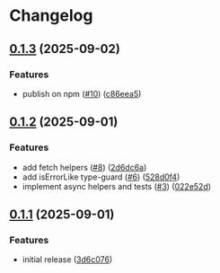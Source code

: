 # Changelog

## [0.1.3](https://github.com/StefanWin/swinte-common/compare/common-v0.1.2...common-v0.1.3) (2025-09-02)


### Features

* publish on npm ([#10](https://github.com/StefanWin/swinte-common/issues/10)) ([c86eea5](https://github.com/StefanWin/swinte-common/commit/c86eea5d71f7bddef957001812c2df250383b9d5))

## [0.1.2](https://github.com/StefanWin/swinte-common/compare/common-v0.1.1...common-v0.1.2) (2025-09-01)


### Features

* add fetch helpers ([#8](https://github.com/StefanWin/swinte-common/issues/8)) ([2d6dc6a](https://github.com/StefanWin/swinte-common/commit/2d6dc6a40987c3a9082b80c0fbaf3f692c481dea))
* add isErrorLike type-guard ([#6](https://github.com/StefanWin/swinte-common/issues/6)) ([528d0f4](https://github.com/StefanWin/swinte-common/commit/528d0f4ce8140da3b83dbd4fda398a2a87b1d151))
* implement async helpers and tests ([#3](https://github.com/StefanWin/swinte-common/issues/3)) ([022e52d](https://github.com/StefanWin/swinte-common/commit/022e52dc9ad8301d1cfb757e0b4db926d9a7e905))

## [0.1.1](https://github.com/StefanWin/swinte-common/compare/common-v0.1.0...common-v0.1.1) (2025-09-01)


### Features

* initial release ([3d6c076](https://github.com/StefanWin/swinte-common/commit/3d6c0768e71424cafcf4a52d8ef933b4f73f44db))
